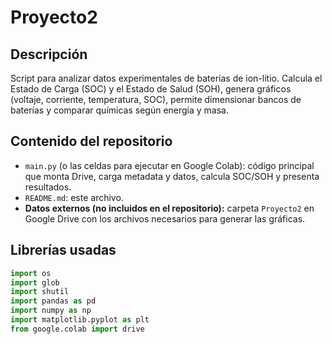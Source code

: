 # Proyecto2

## Descripción
Script para analizar datos experimentales de baterías de ion-litio. Calcula el Estado de Carga (SOC) y el Estado de Salud (SOH), genera gráficos (voltaje, corriente, temperatura, SOC), permite dimensionar bancos de baterías y comparar químicas según energía y masa.

## Contenido del repositorio
- `main.py` (o las celdas para ejecutar en Google Colab): código principal que monta Drive, carga metadata y datos, calcula SOC/SOH y presenta resultados.  
- `README.md`: este archivo.  
- **Datos externos (no incluidos en el repositorio):** carpeta `Proyecto2` en Google Drive con los archivos necesarios para generar las gráficas.

## Librerías usadas
```python
import os
import glob
import shutil
import pandas as pd
import numpy as np
import matplotlib.pyplot as plt
from google.colab import drive
